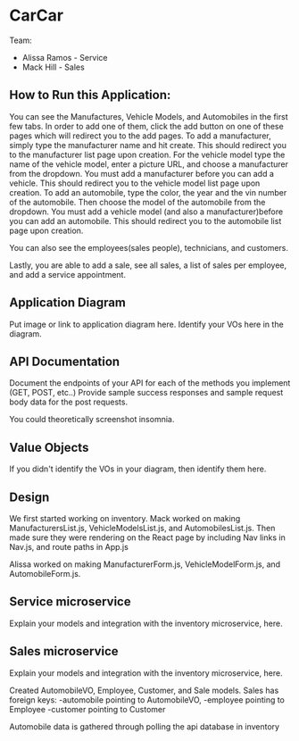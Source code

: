 # CarCar

Team:

* Alissa Ramos - Service
* Mack Hill - Sales


## How to Run this Application:
You can see the Manufactures, Vehicle Models, and Automobiles in the first few tabs.
In order to add one of them, click the add button on one of these pages which will redirect you to the add pages.
To add a manufacturer, simply type the manufacturer name and hit create. This should redirect you to the manufacturer list page upon creation.
For the vehicle model  type the name of the vehicle model, enter a picture URL, and choose a manufacturer from the dropdown. You must add a manufacturer before you can add a vehicle. This should redirect you to the vehicle model list page upon creation.
To add an automobile,  type the color, the year and the vin number of the automobile. Then choose the model of the automobile from the dropdown. You must add a vehicle model (and also a manufacturer)before you can add an automobile. This should redirect you to the automobile list page upon creation.

You can also see the employees(sales people), technicians, and customers.


Lastly, you are able to add a sale, see all sales, a list of sales per employee, and add a service appointment.


## Application Diagram

Put image or link to application diagram here. Identify your VOs here in the diagram.



## API Documentation

Document the endpoints of your API for each of the methods you implement (GET, POST, etc..)
Provide sample success responses and sample request body data for the post requests.

You could theoretically screenshot insomnia.


## Value Objects

If you didn't identify the VOs in your diagram, then identify them here.
## Design

We first started working on inventory.
Mack worked on making ManufacturersList.js, VehicleModelsList.js, and AutomobilesList.js. Then made sure they were rendering on the React page by including Nav links in Nav.js, and route paths in App.js

Alissa worked on making ManufacturerForm.js, VehicleModelForm.js, and AutomobileForm.js.
## Service microservice

Explain your models and integration with the inventory
microservice, here.

## Sales microservice

Explain your models and integration with the inventory
microservice, here.

Created AutomobileVO, Employee, Customer, and Sale models.
Sales has foreign keys:
    -automobile pointing to AutomobileVO,
    -employee pointing to Employee
    -customer pointing to Customer

Automobile data is gathered through polling the api database in inventory